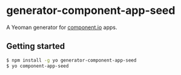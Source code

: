 # generator-component-app-seed

A Yeoman generator for [component.io](https://github.com/component) apps.

## Getting started

``` bash
$ npm install -g yo generator-component-app-seed
$ yo component-app-seed
```